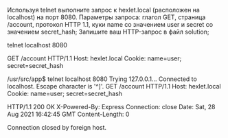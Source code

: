 Используя telnet выполните запрос к hexlet.local (расположен на localhost) на порт 8080. Параметры запроса: глагол GET, страница /account, протокол HTTP 1.1, куки name со значением user и secret со значением secret_hash;
Запишите ваш HTTP-запрос в файл solution;

telnet localhost 8080

GET /account HTTP/1.1
Host: hexlet.local
Cookie: name=user; secret=secret_hash


/usr/src/app$ telnet localhost 8080
Trying 127.0.0.1...
Connected to localhost.
Escape character is '^]'.
GET /account HTTP/1.1
Host: hexlet.local
Cookie: name=user; secret=secret_hash

HTTP/1.1 200 OK
X-Powered-By: Express
Connection: close
Date: Sat, 28 Aug 2021 16:42:45 GMT
Content-Length: 0

Connection closed by foreign host.